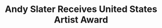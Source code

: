 ---
title    : "Andy Slater Receives United States Artist Award"
image-alt: "Headshot of Andy Slater alongside \"United States Artists\" logo"
link     : /blog/andy-slater-united-states-artist-award/
feature-position : 2
---